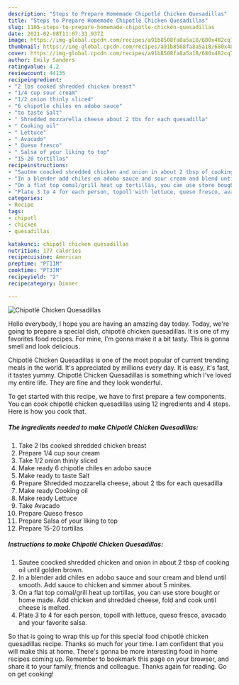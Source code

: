```yaml
---
description: "Steps to Prepare Homemade Chipotlé Chicken Quesadillas"
title: "Steps to Prepare Homemade Chipotlé Chicken Quesadillas"
slug: 1105-steps-to-prepare-homemade-chipotle-chicken-quesadillas
date: 2021-02-08T11:07:33.937Z
image: https://img-global.cpcdn.com/recipes/a91b8508fa8a5a18/680x482cq70/chipotle-chicken-quesadillas-recipe-main-photo.jpg
thumbnail: https://img-global.cpcdn.com/recipes/a91b8508fa8a5a18/680x482cq70/chipotle-chicken-quesadillas-recipe-main-photo.jpg
cover: https://img-global.cpcdn.com/recipes/a91b8508fa8a5a18/680x482cq70/chipotle-chicken-quesadillas-recipe-main-photo.jpg
author: Emily Sanders
ratingvalue: 4.2
reviewcount: 44135
recipeingredient:
- "2 lbs cooked shredded chicken breast"
- "1/4 cup sour cream"
- "1/2 onion thinly sliced"
- "6 chipotle chiles en adobo sauce"
- "to taste Salt"
- " Shredded mozzarella cheese about 2 tbs for each quesadilla"
- " Cooking oil"
- " Lettuce"
- " Avacado"
- " Queso fresco"
- " Salsa of your liking to top"
- "15-20 tortillas"
recipeinstructions:
- "Sautee coocked shredded chicken and onion in about 2 tbsp of cooking oil until golden brown."
- "In a blender add chiles en adobo sauce and sour cream and blend until smooth. Add sauce to chicken and simmer about 5 minites."
- "On a flat top comal/grill heat up tortillas, you can use store bought or home made. Add chicken and shredded cheese, fold and cook until cheese is melted."
- "Plate 3 to 4 for each person, topoll with lettuce, queso fresco, avacado and your favorite salsa."
categories:
- Recipe
tags:
- chipotl
- chicken
- quesadillas

katakunci: chipotl chicken quesadillas 
nutrition: 177 calories
recipecuisine: American
preptime: "PT11M"
cooktime: "PT37M"
recipeyield: "2"
recipecategory: Dinner

---
```



![Chipotlé Chicken Quesadillas](https://img-global.cpcdn.com/recipes/a91b8508fa8a5a18/680x482cq70/chipotle-chicken-quesadillas-recipe-main-photo.jpg)

Hello everybody, I hope you are having an amazing day today. Today, we're going to prepare a special dish, chipotlé chicken quesadillas. It is one of my favorites food recipes. For mine, I'm gonna make it a bit tasty. This is gonna smell and look delicious.



Chipotlé Chicken Quesadillas is one of the most popular of current trending meals in the world. It's appreciated by millions every day. It is easy, it's fast, it tastes yummy. Chipotlé Chicken Quesadillas is something which I've loved my entire life. They are fine and they look wonderful.


To get started with this recipe, we have to first prepare a few components. You can cook chipotlé chicken quesadillas using 12 ingredients and 4 steps. Here is how you cook that.

<!--inarticleads1-->

##### The ingredients needed to make Chipotlé Chicken Quesadillas:

1. Take 2 lbs cooked shredded chicken breast
1. Prepare 1/4 cup sour cream
1. Take 1/2 onion thinly sliced
1. Make ready 6 chipotle chiles en adobo sauce
1. Make ready to taste Salt
1. Prepare  Shredded mozzarella cheese, about 2 tbs for each quesadilla
1. Make ready  Cooking oil
1. Make ready  Lettuce
1. Take  Avacado
1. Prepare  Queso fresco
1. Prepare  Salsa of your liking to top
1. Prepare 15-20 tortillas




<!--inarticleads2-->

##### Instructions to make Chipotlé Chicken Quesadillas:

1. Sautee coocked shredded chicken and onion in about 2 tbsp of cooking oil until golden brown.
1. In a blender add chiles en adobo sauce and sour cream and blend until smooth. Add sauce to chicken and simmer about 5 minites.
1. On a flat top comal/grill heat up tortillas, you can use store bought or home made. Add chicken and shredded cheese, fold and cook until cheese is melted.
1. Plate 3 to 4 for each person, topoll with lettuce, queso fresco, avacado and your favorite salsa.




So that is going to wrap this up for this special food chipotlé chicken quesadillas recipe. Thanks so much for your time. I am confident that you will make this at home. There's gonna be more interesting food in home recipes coming up. Remember to bookmark this page on your browser, and share it to your family, friends and colleague. Thanks again for reading. Go on get cooking!
